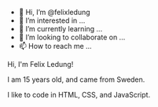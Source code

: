 - 👋 Hi, I’m @felixledung
- 👀 I’m interested in ...
- 🌱 I’m currently learning ...
- 💞️ I’m looking to collaborate on ...
- 📫 How to reach me ...

Hi, I'm Felix Ledung!

I am 15 years old, and came from Sweden.

I like to code in HTML, CSS, and JavaScript.

<!---
felixledung/felixledung is a ✨ special ✨ repository because its `README.md` (this file) appears on your GitHub profile.
You can click the Preview link to take a look at your changes.
--->
